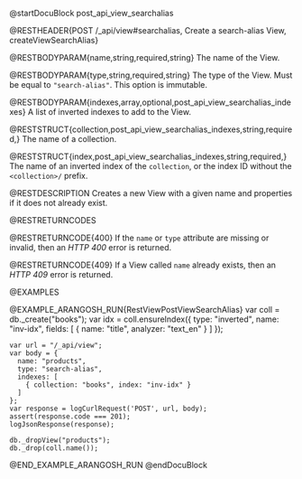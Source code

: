 @startDocuBlock post_api_view_searchalias

@RESTHEADER{POST /_api/view#searchalias, Create a search-alias View, createViewSearchAlias}

@RESTBODYPARAM{name,string,required,string}
The name of the View.

@RESTBODYPARAM{type,string,required,string}
The type of the View. Must be equal to `"search-alias"`.
This option is immutable.

@RESTBODYPARAM{indexes,array,optional,post_api_view_searchalias_indexes}
A list of inverted indexes to add to the View.

@RESTSTRUCT{collection,post_api_view_searchalias_indexes,string,required,}
The name of a collection.

@RESTSTRUCT{index,post_api_view_searchalias_indexes,string,required,}
The name of an inverted index of the `collection`, or the index ID without
the `<collection>/` prefix.

@RESTDESCRIPTION
Creates a new View with a given name and properties if it does not
already exist.

@RESTRETURNCODES

@RESTRETURNCODE{400}
If the `name` or `type` attribute are missing or invalid, then an *HTTP 400*
error is returned.

@RESTRETURNCODE{409}
If a View called `name` already exists, then an *HTTP 409* error is returned.

@EXAMPLES

@EXAMPLE_ARANGOSH_RUN{RestViewPostViewSearchAlias}
    var coll = db._create("books");
    var idx = coll.ensureIndex({ type: "inverted", name: "inv-idx", fields: [ { name: "title", analyzer: "text_en" } ] });

    var url = "/_api/view";
    var body = {
      name: "products",
      type: "search-alias",
      indexes: [
        { collection: "books", index: "inv-idx" }
      ]
    };
    var response = logCurlRequest('POST', url, body);
    assert(response.code === 201);
    logJsonResponse(response);

    db._dropView("products");
    db._drop(coll.name());
@END_EXAMPLE_ARANGOSH_RUN
@endDocuBlock

